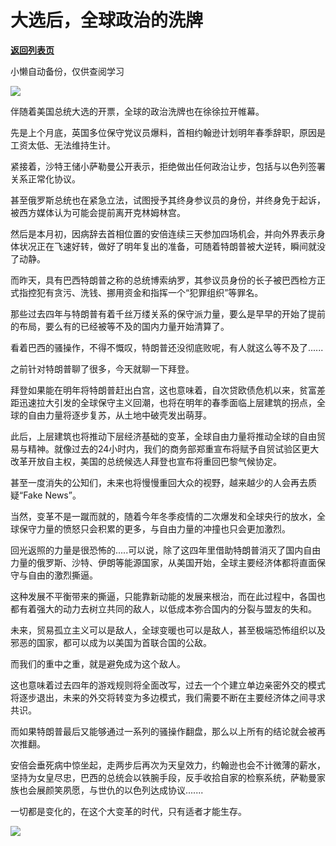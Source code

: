 # 大选后，全球政治的洗牌

[**返回列表页**](/gzh/政事堂2019)

小懒自动备份，仅供查阅学习

![](https://mmbiz.qpic.cn/mmbiz_jpg/rxhS23yu8cNgRaySXW4T85WfncsJun4hDOlmHsiajtkUlQriag4bdV1ELIIoGPhdnLEojLPxjx76LaGyW7Fw5u4g/640?wx_fmt=jpeg)

  

伴随着美国总统大选的开票，全球的政治洗牌也在徐徐拉开帷幕。  

  

先是上个月底，英国多位保守党议员爆料，首相约翰逊计划明年春季辞职，原因是工资太低、无法维持生计。

  

紧接着，沙特王储小萨勒曼公开表示，拒绝做出任何政治让步，包括与以色列签署关系正常化协议。  

  

甚至俄罗斯总统也在紧急立法，试图授予其终身参议员的身份，并终身免于起诉，被西方媒体认为可能会提前离开克林姆林宫。  

  

然后是本月初，因病辞去首相位置的安倍连续三天参加四场机会，并向外界表示身体状况正在飞速好转，做好了明年复出的准备，可随着特朗普被大逆转，瞬间就没了动静。

  

而昨天，具有巴西特朗普之称的总统博索纳罗，其参议员身份的长子被巴西检方正式指控犯有贪污、洗钱、挪用资金和指挥一个“犯罪组织”等罪名。

  

那些过去四年与特朗普有着千丝万缕关系的保守派力量，要么是早早的开始了提前的布局，要么有的已经被等不及的国内力量开始清算了。  

  

看着巴西的骚操作，不得不慨叹，特朗普还没彻底败呢，有人就这么等不及了......  

  

之前针对特朗普聊了很多，今天就聊一下拜登。

  

拜登如果能在明年将特朗普赶出白宫，这也意味着，自次贷欧债危机以来，贫富差距迅速拉大引发的全球保守主义回潮，也将在明年的春季面临上层建筑的拐点，全球的自由力量将逐步复苏，从土地中破壳发出萌芽。  

  

此后，上层建筑也将推动下层经济基础的变革，全球自由力量将推动全球的自由贸易与精神。就像过去的24小时内，我们的商务部郑重宣布将赋予自贸试验区更大改革开放自主权，美国的总统候选人拜登也宣布将重回巴黎气候协定。

  

甚至一度消失的公知们，未来也将慢慢重回大众的视野，越来越少的人会再去质疑“Fake News”。  

  

当然，变革不是一蹴而就的，随着今年冬季疫情的二次爆发和全球央行的放水，全球保守力量的愤怒只会积累的更多，与自由力量的冲撞也只会更加激烈。

  

回光返照的力量是很恐怖的.....可以说，除了这四年里借助特朗普消灭了国内自由力量的俄罗斯、沙特、伊朗等能源国家，从美国开始，全球主要经济体都将直面保守与自由的激烈撕逼。

  

这种发展不平衡带来的撕逼，只能靠新动能的发展来根治，而在此过程中，各国也都有着强大的动力去树立共同的敌人，以低成本弥合国内的分裂与盟友的失和。  

  

未来，贸易孤立主义可以是敌人，全球变暖也可以是敌人，甚至极端恐怖组织以及邪恶的国家，都可以成为以美国为首联合国的公敌。

  

而我们的重中之重，就是避免成为这个敌人。

  

这也意味着过去四年的游戏规则将全面改写，过去一个个建立单边亲密外交的模式将逐步退出，未来的外交将转变为多边模式，我们需要不断在主要经济体之间寻求共识。  

  

而如果特朗普最后又能够通过一系列的骚操作翻盘，那么以上所有的结论就会被再次推翻。

  

安倍会垂死病中惊坐起，走两步后再次为天皇效力，约翰逊也会不计微薄的薪水，坚持为女皇尽忠，巴西的总统会以铁腕手段，反手收拾自家的检察系统，萨勒曼家族也会展颜笑夙愿，与世仇的以色列达成协议.......  

  

一切都是变化的，在这个大变革的时代，只有适者才能生存。  

  

![](https://mmbiz.qpic.cn/mmbiz_jpg/rxhS23yu8cPp0iaKAfe0ZsWfgGcY72o9Nror8TicrtnlDsqzY7y4Kum4fM3X0FMEGlbvm9HvZUiaETSnLt4DHNLbQ/640?wx_fmt=jpeg)

